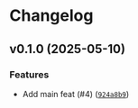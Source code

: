 # Changelog

## v0.1.0 (2025-05-10)

### Features

- Add main feat (#4) ([`924a8b9`](https://github.com/34j/batch-tensorsolve/commit/924a8b99a99e50e01018a4848bf05e95acbcf1f6))
